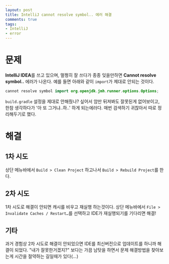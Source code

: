 ```yaml
---
layout: post
title: IntelliJ cannot resolve symbol.. 에러 해결
comments: true
tags:
- IntelliJ
- error
---
```


# 문제
**IntelliJ IDEA**를 쓰고 있으며, 멀쩡히 잘 쓰다가 종종 잊을만하면 **Cannot resolve symbol..** 에러가 나온다. 예를 들면 아래와 같이 `import`가 제대로 안되는 것이다.     

``` java
cannot resolve symbol import org.openjdk.jmh.runner.options.Options;
```

`build.gradle` 설정을 제대로 안해줬나? 싶어서 암만 뒤져봐도 잘못된게 없어보이고, 한참 생각하다가 '아 또 그거냐..하..' 하게 되는에러다. 매번 검색하기 귀찮아서 따로 정리해두기로 했다.     

# 해결
## 1차 시도
상단 메뉴바에서 `Build > Clean Project` 하고나서 `Build > Rebuild Project`를 한다.     

## 2차 시도
1차 시도로 해결이 안되면 캐시를 비우고 재실행 하는것이다. 상단 메뉴바에서 `File > Invalidate Caches / Restart…`를 선택하고 IDE가 재실행되기를 기다리면 해결!

## 기타
과거 경험상 2차 시도로 해결이 안되었으면 IDE를 최신버전으로 업데이트를 하니까 해결이 되었다. "내가 잘못한거겠지?" 보다는 가끔 남탓을 하면서 문제 해결방법을 찾아보는게 시간을 절약하는 길일때가 있다(...)     
